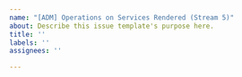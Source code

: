 ```yaml
---
name: "[ADM] Operations on Services Rendered (Stream 5)"
about: Describe this issue template's purpose here.
title: ''
labels: ''
assignees: ''

---
```



